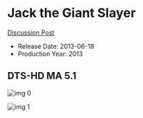 # Jack the Giant Slayer

[Discussion Post](https://www.avsforum.com/threads/bass-eq-for-filtered-movies.2995212/post-56898534)

* Release Date: 2013-06-18
* Production Year: 2013

## DTS-HD MA 5.1

![img 0](https://i.imgur.com/In80CaQ.jpg)

![img 1](https://i.imgur.com/FEUS5Np.png)

